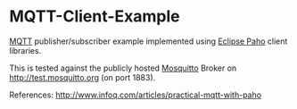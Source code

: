 MQTT-Client-Example
===================

[MQTT](http://mqtt.org) publisher/subscriber example implemented using [Eclipse Paho](http://www.eclipse.org/paho/) client libraries.

This is tested against the publicly hosted [Mosquitto](http://mosquitto.org) Broker on http://test.mosquitto.org (on port 1883).

References: http://www.infoq.com/articles/practical-mqtt-with-paho
